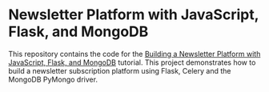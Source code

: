 # Newsletter Platform with JavaScript, Flask, and MongoDB
This repository contains the code for the [Building a Newsletter Platform with JavaScript, Flask, and MongoDB](https://www.mongodb.com/docs/languages/python/pymongo-driver/current/integrations/flask-celery-integration/) tutorial. This project demonstrates how to build a newsletter subscription platform using Flask, Celery and the MongoDB PyMongo driver.
